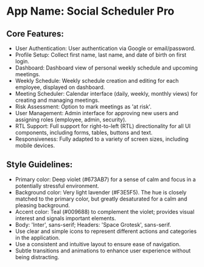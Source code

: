 # **App Name**: Social Scheduler Pro

## Core Features:

- User Authentication: User authentication via Google or email/password.
- Profile Setup: Collect first name, last name, and date of birth on first login.
- Dashboard: Dashboard view of personal weekly schedule and upcoming meetings.
- Weekly Schedule: Weekly schedule creation and editing for each employee, displayed on dashboard.
- Meeting Scheduler: Calendar interface (daily, weekly, monthly views) for creating and managing meetings.
- Risk Assessment: Option to mark meetings as 'at risk'.
- User Management: Admin interface for approving new users and assigning roles (employee, admin, security).
- RTL Support: Full support for right-to-left (RTL) directionality for all UI components, including forms, tables, buttons and text.
- Responsiveness: Fully adapted to a variety of screen sizes, including mobile devices.

## Style Guidelines:

- Primary color: Deep violet (#673AB7) for a sense of calm and focus in a potentially stressful environment.
- Background color: Very light lavender (#F3E5F5). The hue is closely matched to the primary color, but greatly desaturated for a calm and pleasing background.
- Accent color: Teal (#009688) to complement the violet; provides visual interest and signals important elements.
- Body: 'Inter', sans-serif; Headers: 'Space Grotesk', sans-serif.
- Use clear and simple icons to represent different actions and categories in the application.
- Use a consistent and intuitive layout to ensure ease of navigation.
- Subtle transitions and animations to enhance user experience without being distracting.